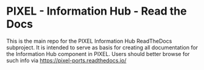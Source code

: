 # PIXEL - Information Hub - Read the Docs
This is the main repo for the PIXEL Information Hub ReadTheDocs subproject. It is intended to serve as basis for creating all documentation for the Information Hub component in PIXEL. Users should better browse for such info via https://pixel-ports.readthedocs.io/
